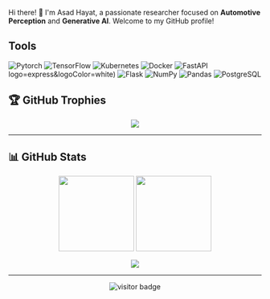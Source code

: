 Hi there! 👋 I'm Asad Hayat, a passionate researcher focused on **Automotive Perception** and **Generative AI**. Welcome to my GitHub profile!

## Tools

![Pytorch](https://img.shields.io/badge/Pytorch-ff3c0c.svg?logo=pytorch&logoColor=white)
![TensorFlow](https://img.shields.io/badge/TensorFlow-FF6F00.svg?logo=TensorFlow&logoColor=white)
![Kubernetes](https://img.shields.io/badge/Tools-Kubernetes-informational?style=flat&logo=kubernetes&logoColor=white&color=6aa6f8)
![Docker](https://img.shields.io/badge/Tools-Docker-informational?style=flat&logo=docker&logoColor=white&color=6aa6f8)
![FastAPI](https://img.shields.io/badge/FastAPI-000000.svg?logo=fastapi&logoColor=white)logo=express&logoColor=white)
![Flask](https://img.shields.io/badge/Flask-000000.svg?logo=flask&logoColor=white)
![NumPy](https://img.shields.io/badge/Numpy-013243.svg?logo=numpy&logoColor=white)
![Pandas](https://img.shields.io/badge/Pandas-150458.svg?logo=pandas&logoColor=white)
![PostgreSQL](https://img.shields.io/badge/PostgreSQL-316192.svg?logo=postgresql&logoColor=white)

## 🏆 GitHub Trophies

<p align="center">
  <img src="https://github-profile-trophy.vercel.app/?username=Deltaidiots&theme=onedark&row=1&column=7" />
</p>

---

## 📊 GitHub Stats

<p align="center">
  <img src="https://github-readme-stats.vercel.app/api?username=Deltaidiots&show_icons=true&theme=tokyonight" height="150" />
  <img src="https://github-readme-stats.vercel.app/api/top-langs/?username=Deltaidiots&layout=compact&theme=tokyonight" height="150" />
</p>

<p align="center">
  <img src="https://github-readme-streak-stats.herokuapp.com/?user=Deltaidiots&theme=tokyonight" />
</p>

---

<p align="center">
  <img src="https://visitor-badge.laobi.icu/badge?page_id=Deltaidiots.Deltaidiots" alt="visitor badge"/>
</p>
